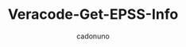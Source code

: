 ---
layout: post
repolink: "https://github.com/cadonuno/Veracode-Get-EPSS-Info"
title: "Veracode-Get-EPSS-Info"
description: "Gets all the SCA findings available to the user, including EPSS scores and percentiles."
author: "cadonuno"
author-link: "https://github.com/cadonuno/"
content-type: "software_composition_analysis"
repo: "github"
repo_title: "Veracode-Get-EPSS-Info"
---